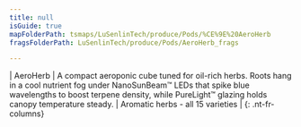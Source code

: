 ```yaml
---
title: null
isGuide: true
mapFolderPath: tsmaps/LuSenlinTech/produce/Pods/%CE%9E%20AeroHerb
fragsFolderPath: LuSenlinTech/produce/Pods/AeroHerb_frags

---
```



<!-- tsGuideRenderComment {"guide":{"id":"xsm6EY19a","path":"LuSenlinTech/produce/Pods","fragmentFolderPath":"LuSenlinTech/produce/Pods/AeroHerb_frags"},"fragment":{"id":"xsm6EY19a","topLevelMapKey":"wT8JrY00Sv","mapKeyChain":"wT8JrY00Sv","guideID":"xsm6EY2EE","guidePath":"c:/GitHub/MuddySpud/MuddySpud.github.io/tsmaps/LuSenlinTech/produce/Pods/AeroHerb.tspod","chartKey":"wT8JrY00Sv","isLeaf":false,"options":[{"id":"xsm6Ed2DS","option":"AeroHerb - a deeper look","order":1,"isAncillary":true}]}} -->

| AeroHerb | A compact aeroponic cube tuned for oil-rich herbs. Roots hang in a cool nutrient fog under NanoSunBeam™ LEDs that spike blue wavelengths to boost terpene density, while PureLight™ glazing holds canopy temperature steady. | Aromatic herbs - all 15 varieties |
{: .nt-fr-columns}
